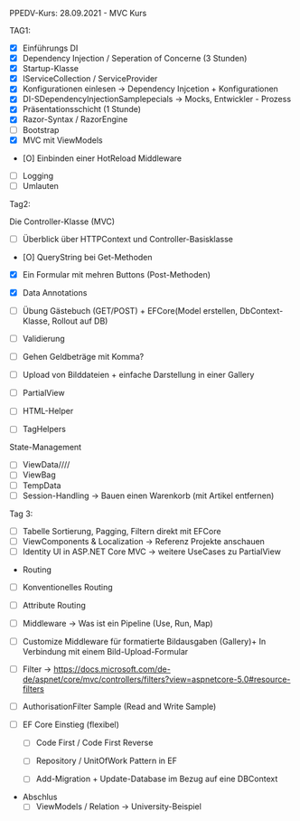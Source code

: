 ﻿PPEDV-Kurs: 28.09.2021 - MVC Kurs 

TAG1:
- [x] Einführungs DI 
- [x] Dependency Injection / Seperation of Concerne (3 Stunden) 
- [x] Startup-Klasse
- [x] IServiceCollection / ServiceProvider
- [x] Konfigurationen einlesen -> Dependency Injcetion + Konfigurationen
- [x] DI-SDependencyInjectionSamplepecials -> Mocks, Entwickler - Prozess
- [x] Präsentationsschicht (1 Stunde) 
- [x] Razor-Syntax / RazorEngine 
- [ ] Bootstrap
- [x] MVC mit ViewModels
- [O] Einbinden einer HotReload Middleware
- [ ] Logging 
- [ ] Umlauten

Tag2:

Die Controller-Klasse (MVC)
- [ ] Überblick über HTTPContext und Controller-Basisklasse
- [O] QueryString bei Get-Methoden
- [x] Ein Formular mit mehren Buttons (Post-Methoden)
- [x] Data Annotations 
- [ ] Übung Gästebuch (GET/POST) + EFCore(Model erstellen, DbContext-Klasse, Rollout auf DB)
- [ ] Validierung 
- [ ] Gehen Geldbeträge mit Komma?
- [ ] Upload von Bilddateien + einfache Darstellung in einer Gallery

- [ ] PartialView
- [ ] HTML-Helper
- [ ] TagHelpers

State-Management
- [ ] ViewData////
- [ ] ViewBag
- [ ] TempData
- [ ] Session-Handling -> Bauen einen Warenkorb (mit Artikel entfernen)

Tag 3: 
- [ ] Tabelle Sortierung, Pagging, Filtern direkt mit EFCore 
- [ ] ViewComponents & Localization -> Referenz Projekte anschauen
- [ ] Identity UI in ASP.NET Core MVC -> weitere UseCases zu PartialView

- Routing
- [ ] Konventionelles Routing
- [ ] Attribute Routing
- [ ] Middleware -> Was ist ein Pipeline (Use, Run, Map)
- [ ] Customize Middleware für formatierte Bildausgaben (Gallery)+ In Verbindung mit einem Bild-Upload-Formular

- [ ] Filter -> https://docs.microsoft.com/de-de/aspnet/core/mvc/controllers/filters?view=aspnetcore-5.0#resource-filters
- [ ] AuthorisationFilter Sample (Read and Write Sample)

- [ ] EF Core Einstieg (flexibel)
  - [ ] Code First / Code First Reverse
  - [ ] Repository / UnitOfWork Pattern in EF
  - [ ] Add-Migration + Update-Database im Bezug auf eine DBContext 


- Abschlus
  - [ ] ViewModels / Relation -> University-Beispiel
